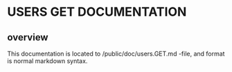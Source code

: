 # USERS GET DOCUMENTATION

## overview

This documentation is located to /public/doc/users.GET.md -file, and format is normal markdown syntax.